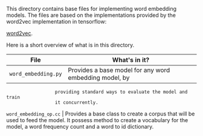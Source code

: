 This directory contains base files for implementing word embedding models. The
files are based on the implementations provided by the word2vec implementation
in tensorflow:

[word2vec](https://github.com/tensorflow/models/tree/master/tutorials/embedding).

Here is a short overview of what is in this directory.

File | What's in it?
--- | ---
`word_embedding.py` | Provides a base model for any word embedding model, by
                      providing standard ways to evaluate the model and train
                      it concurrently.
`word_embedding_op.cc` | Provides a base class to create a corpus that will be
                         used to feed the model. It possess method to create
                         a vocabulary for the model, a word frequency count and
                         a word to id dictionary.
